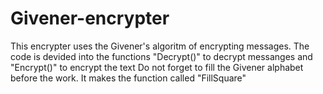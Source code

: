 # Givener-encrypter
This encrypter uses the Givener's algoritm of encrypting messages. 
The code is devided into the functions "Decrypt()" to decrypt messanges and "Encrypt()" to encrypt the text
Do not forget to fill the Givener alphabet before the work. It makes the function called "FillSquare"
